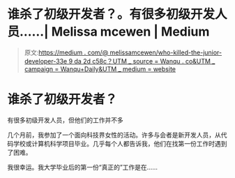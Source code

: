 # 谁杀了初级开发者？。有很多初级开发人员……| Melissa mcewen | Medium

> 原文:[https://medium . com/@ melissamcewen/who-killed-the-junior-developer-33e 9 da 2d c58c？UTM _ source = Wanqu . co&UTM _ campaign = Wanqu+Daily&UTM _ medium = website](https://medium.com/@melissamcewen/who-killed-the-junior-developer-33e9da2dc58c?utm_source=wanqu.co&utm_campaign=Wanqu+Daily&utm_medium=website)

# 谁杀了初级开发者？

有很多初级开发人员，但他们的工作并不多



几个月前，我参加了一个面向科技界女性的活动。许多与会者是新开发人员，从代码学校或计算机科学项目毕业。几乎每个人都告诉我，他们在找第一份工作时遇到了困难。

我很幸运。我大学毕业后的第一份“真正的”工作是在……

